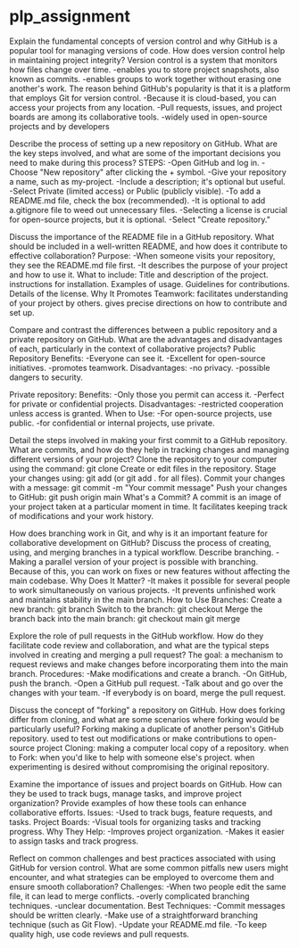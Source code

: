 # plp_assignment
Explain the fundamental concepts of version control and why GitHub is a popular tool for managing versions of code. How does version control help in maintaining project integrity?
 Version control is a system that monitors how files change over time.
  -enables you to store project snapshots, also known as commits.
 -enables groups to work together without erasing one another's work.
The reason behind GitHub's popularity is that it is a platform that employs Git for version control.
 -Because it is cloud-based, you can access your projects from any location.
 -Pull requests, issues, and project boards are among its collaborative tools.
 -widely used in open-source projects and by developers

Describe the process of setting up a new repository on GitHub. What are the key steps involved, and what are some of the important decisions you need to make during this process?
  STEPS:
 -Open GitHub and log in.
 -Choose "New repository" after clicking the + symbol.
 -Give your repository a name, such as my-project.
 -Include a description; it's optional but useful.
 -Select Private (limited access) or Public (publicly visible).
 -To add a README.md file, check the box (recommended).
 -It is optional to add a.gitignore file to weed out unnecessary files.
 -Selecting a license is crucial for open-source projects, but it is optional.
 -Select "Create repository."
 
Discuss the importance of the README file in a GitHub repository. What should be included in a well-written README, and how does it contribute to effective collaboration?
Purpose:
 -When someone visits your repository, they see the README.md file first.
 -It describes the purpose of your project and how to use it.
What to include:
 Title and description of the project.
 instructions for installation.
 Examples of usage.
 Guidelines for contributions.
 Details of the license.
Why It Promotes Teamwork:
 facilitates understanding of your project by others.
 gives precise directions on how to contribute and set up.

Compare and contrast the differences between a public repository and a private repository on GitHub. What are the advantages and disadvantages of each, particularly in the context of collaborative projects?
Public Repository
 Benefits:
 -Everyone can see it.
 -Excellent for open-source initiatives.
 -promotes teamwork.
 Disadvantages:
 -no privacy.
 -possible dangers to security.
 
 Private repository:
 Benefits:
 -Only those you permit can access it.
 -Perfect for private or confidential projects.
 Disadvantages:
 -restricted cooperation unless access is granted.
 When to Use:
 -For open-source projects, use public.
-for confidential or internal projects, use private.

Detail the steps involved in making your first commit to a GitHub repository. What are commits, and how do they help in tracking changes and managing different versions of your project?
Clone the repository to your computer using the command:
git clone <repository-url>
Create or edit files in the repository.
Stage your changes using:
git add <file-name> (or git add . for all files).
Commit your changes with a message:
git commit -m "Your commit message"
Push your changes to GitHub:
git push origin main
What's a Commit?
 A commit is an image of your project taken at a particular moment in time.
 It facilitates keeping track of modifications and your work history.

How does branching work in Git, and why is it an important feature for collaborative development on GitHub? Discuss the process of creating, using, and merging branches in a typical workflow.
Describe branching.
 -Making a parallel version of your project is possible with branching.  Because of this, you can work on fixes or new features without affecting the main codebase.
Why Does It Matter?
 -It makes it possible for several people to work simultaneously on various projects.
 -It prevents unfinished work and maintains stability in the main branch.
 How to Use Branches:
Create a new branch:
git branch <branch-name>
Switch to the branch:
git checkout <branch-name>
Merge the branch back into the main branch:
git checkout main
git merge <branch-name>

Explore the role of pull requests in the GitHub workflow. How do they facilitate code review and collaboration, and what are the typical steps involved in creating and merging a pull request?
The goal:
 a mechanism to request reviews and make changes before incorporating them into the main branch.
Procedures:
-Make modifications and create a branch.
-On GitHub, push the branch.
-Open a GitHub pull request.
-Talk about and go over the changes with your team.
-If everybody is on board, merge the pull request.

Discuss the concept of "forking" a repository on GitHub. How does forking differ from cloning, and what are some scenarios where forking would be particularly useful?
Forking
 making a duplicate of another person's GitHub repository.
 used to test out modifications or make contributions to open-source project
Cloning:
 making a computer local copy of a repository.
when to Fork:
 when you'd like to help with someone else's project.
 when experimenting is desired without compromising the original repository.

Examine the importance of issues and project boards on GitHub. How can they be used to track bugs, manage tasks, and improve project organization? Provide examples of how these tools can enhance collaborative efforts.
Issues:
-Used to track bugs, feature requests, and tasks.
Project Boards:
-Visual tools for organizing tasks and tracking progress.
Why They Help:
-Improves project organization.
-Makes it easier to assign tasks and track progress.

Reflect on common challenges and best practices associated with using GitHub for version control. What are some common pitfalls new users might encounter, and what strategies can be employed to overcome them and ensure smooth collaboration?
Challenges:
 -When two people edit the same file, it can lead to merge conflicts.
 -overly complicated branching techniques.
 -unclear documentation.
Best  Techniques:
 -Commit messages should be written clearly.
 -Make use of a straightforward branching technique (such as Git Flow).
 -Update your README.md file.
 -To keep quality high, use code reviews and pull requests.
